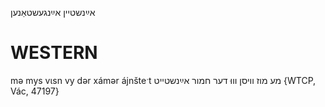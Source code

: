 אײַנשטיין
אײַנגעשטאַנען

WESTERN
========

mə mys vɩsn vy dər xámər ájnšteˑt מע מוז וויסן וווּ דער חמור אײַנשטייט {WTCP, Vác, 47197}
